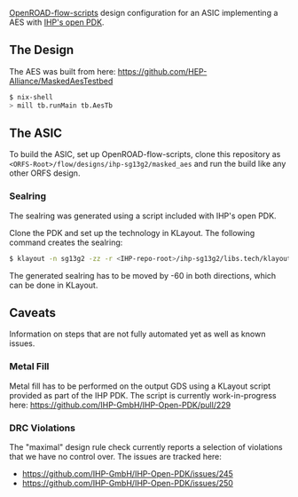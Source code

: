 [OpenROAD-flow-scripts](https://github.com/The-OpenROAD-Project/OpenROAD-flow-scripts) design configuration for an ASIC implementing a AES with [IHP's open PDK](https://github.com/IHP-GmbH/IHP-Open-PDK).

## The Design

The AES was built from here: https://github.com/HEP-Alliance/MaskedAesTestbed

```sh
$ nix-shell
> mill tb.runMain tb.AesTb
```

## The ASIC

To build the ASIC, set up OpenROAD-flow-scripts, clone this repository as `<ORFS-Root>/flow/designs/ihp-sg13g2/masked_aes` and run the build like any other ORFS design.

### Sealring

The sealring was generated using a script included with IHP's open PDK.

Clone the PDK and set up the technology in KLayout. The following command creates the sealring:

```sh
$ klayout -n sg13g2 -zz -r <IHP-repo-root>/ihp-sg13g2/libs.tech/klayout/tech/scripts/sealring.py -rd width=1120.0 -rd height=810.0 -rd output=sealring.gds
```

The generated sealring has to be moved by -60 in both directions, which can be done in KLayout.

## Caveats

Information on steps that are not fully automated yet as well as known issues.

### Metal Fill

Metal fill has to be performed on the output GDS using a KLayout script provided as part of the IHP PDK. The script is currently work-in-progress here: https://github.com/IHP-GmbH/IHP-Open-PDK/pull/229

### DRC Violations

The "maximal" design rule check currently reports a selection of violations that we have no control over. The issues are tracked here:

- https://github.com/IHP-GmbH/IHP-Open-PDK/issues/245
- https://github.com/IHP-GmbH/IHP-Open-PDK/issues/250
